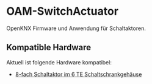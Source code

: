 # OAM-SwitchActuator

OpenKNX Firmware und Anwendung für Schaltaktoren.

## Kompatible Hardware

Aktuell ist folgende Hardware kompatibel:

* [8-fach Schaltaktor im 6 TE Schaltschrankgehäuse](https://www.ab-smarthouse.com/produkt/openknx-schaltaktor-8-fach/)